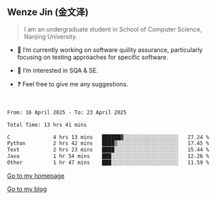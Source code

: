## Wenze Jin (金文泽)

> I am an undergraduate student in School of Computer Science, Nanjing University.

- 🔭 I’m currently working on software quility assurance, particularly focusing on testing approaches for specific software.
  
- 🌱 I’m interested in SQA & SE.
  
- ❓ Feel free to give me any suggestions.  

<br>  

<!--START_SECTION:waka-->

```txt
From: 16 April 2025 - To: 23 April 2025

Total Time: 13 hrs 41 mins

C              4 hrs 13 mins   ██████▓░░░░░░░░░░░░░░░░░░   27.24 %
Python         2 hrs 42 mins   ████▒░░░░░░░░░░░░░░░░░░░░   17.45 %
Text           2 hrs 23 mins   ████░░░░░░░░░░░░░░░░░░░░░   15.44 %
Java           1 hr 54 mins    ███░░░░░░░░░░░░░░░░░░░░░░   12.26 %
Other          1 hr 47 mins    ███░░░░░░░░░░░░░░░░░░░░░░   11.59 %
```

<!--END_SECTION:waka-->

[Go to my homepage](https://wenzejin.github.io)

[Go to my blog](https://wenzejin.notion.site/Wenze-Jin-s-Blog-1635e9fa7b6d80b3adcedfacc74aa717?pvs=4)
